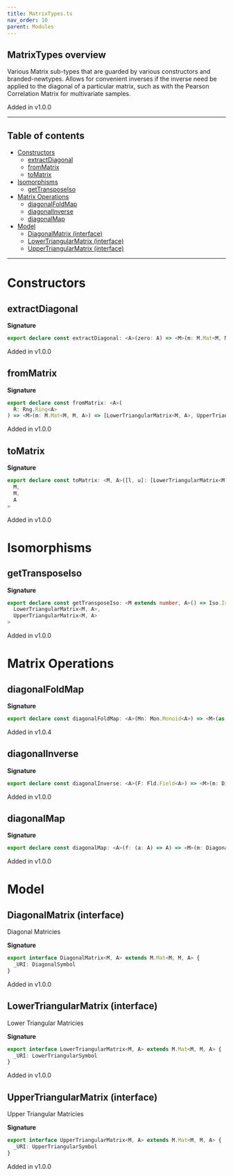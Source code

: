 ```yaml
---
title: MatrixTypes.ts
nav_order: 10
parent: Modules
---
```


## MatrixTypes overview

Various Matrix sub-types that are guarded by various constructors and branded-newtypes.
Allows for convenient inverses if the inverse need be applied to the diagonal of a
particular matrix, such as with the Pearson Correlation Matrix for multivariate samples.

Added in v1.0.0

---

<h2 class="text-delta">Table of contents</h2>

- [Constructors](#constructors)
  - [extractDiagonal](#extractdiagonal)
  - [fromMatrix](#frommatrix)
  - [toMatrix](#tomatrix)
- [Isomorphisms](#isomorphisms)
  - [getTransposeIso](#gettransposeiso)
- [Matrix Operations](#matrix-operations)
  - [diagonalFoldMap](#diagonalfoldmap)
  - [diagonalInverse](#diagonalinverse)
  - [diagonalMap](#diagonalmap)
- [Model](#model)
  - [DiagonalMatrix (interface)](#diagonalmatrix-interface)
  - [LowerTriangularMatrix (interface)](#lowertriangularmatrix-interface)
  - [UpperTriangularMatrix (interface)](#uppertriangularmatrix-interface)

---

# Constructors

## extractDiagonal

**Signature**

```ts
export declare const extractDiagonal: <A>(zero: A) => <M>(m: M.Mat<M, M, A>) => DiagonalMatrix<M, A>
```

Added in v1.0.0

## fromMatrix

**Signature**

```ts
export declare const fromMatrix: <A>(
  R: Rng.Ring<A>
) => <M>(m: M.Mat<M, M, A>) => [LowerTriangularMatrix<M, A>, UpperTriangularMatrix<M, A>]
```

Added in v1.0.0

## toMatrix

**Signature**

```ts
export declare const toMatrix: <M, A>([l, u]: [LowerTriangularMatrix<M, A>, UpperTriangularMatrix<M, A>]) => M.Mat<
  M,
  M,
  A
>
```

Added in v1.0.0

# Isomorphisms

## getTransposeIso

**Signature**

```ts
export declare const getTransposeIso: <M extends number, A>() => Iso.Iso<
  LowerTriangularMatrix<M, A>,
  UpperTriangularMatrix<M, A>
>
```

Added in v1.0.0

# Matrix Operations

## diagonalFoldMap

**Signature**

```ts
export declare const diagonalFoldMap: <A>(Mn: Mon.Monoid<A>) => <M>(as: DiagonalMatrix<M, A>) => A
```

Added in v1.0.4

## diagonalInverse

**Signature**

```ts
export declare const diagonalInverse: <A>(F: Fld.Field<A>) => <M>(m: DiagonalMatrix<M, A>) => DiagonalMatrix<M, A>
```

Added in v1.0.0

## diagonalMap

**Signature**

```ts
export declare const diagonalMap: <A>(f: (a: A) => A) => <M>(m: DiagonalMatrix<M, A>) => DiagonalMatrix<M, A>
```

Added in v1.0.0

# Model

## DiagonalMatrix (interface)

Diagonal Matricies

**Signature**

```ts
export interface DiagonalMatrix<M, A> extends M.Mat<M, M, A> {
  _URI: DiagonalSymbol
}
```

Added in v1.0.0

## LowerTriangularMatrix (interface)

Lower Triangular Matricies

**Signature**

```ts
export interface LowerTriangularMatrix<M, A> extends M.Mat<M, M, A> {
  _URI: LowerTriangularSymbol
}
```

Added in v1.0.0

## UpperTriangularMatrix (interface)

Upper Triangular Matricies

**Signature**

```ts
export interface UpperTriangularMatrix<M, A> extends M.Mat<M, M, A> {
  _URI: UpperTriangularSymbol
}
```

Added in v1.0.0
